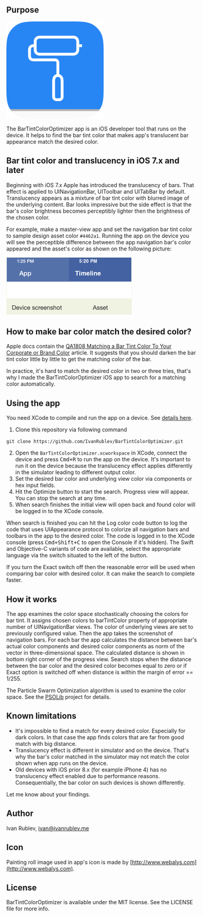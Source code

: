 Purpose
-------

<img src="icon.png" width="256">

The BarTintColorOptimizer app is an iOS developer tool that runs on the device. It helps to find the bar tint color that makes app's translucent bar appearance match the desired color. 


Bar tint color and translucency in iOS 7.x and later
----------------------------------------------------

Beginning with iOS 7.x Apple has introduced the translucency of bars. That effect is applied to UINavigationBar, UIToolbar and UITabBar by default. Translucency appears as a mixture of bar tint color with blurred image of the underlying content. Bar looks impressive but the side effect is that the bar's color brightness becomes perceptibly lighter then the brightness of the chosen color. 

For example, make a master-view app and set the navigation bar tint color to sample design asset color `#4462a1`. Running the app on the device you will see the perceptible difference between the app navigation bar's color appeared and the asset's color as shown on the following picture:

<img src="screenshot_and_asset.png" width="330">


How to make bar color match the desired color?
----------------------------------------------
Apple docs contain the [QA1808 Matching a Bar Tint Color To Your Corporate or Brand Color](http://developer.apple.com/library/ios/qa/qa1808/) article. It suggests that you should darken the bar tint color little by little to get the matching color of the bar. 

In practice, it's hard to match the desired color in two or three tries, that's why I made the BarTintColorOptimizer iOS app to search for a matching color automatically. 


Using the app
-------------

You need XCode to compile and run the app on a device. See [details here](http://developer.apple.com/library/mac/documentation/IDEs/Conceptual/AppDistributionGuide/LaunchingYourApponDevices/LaunchingYourApponDevices.html). 

1. Clone this repository via following command
```console
git clone https://github.com/IvanRublev/BarTintColorOptimizer.git
```
2. Open the `BarTintColorOptimizer.xcworkspace` in XCode, connect the device and press <kbd>Cmd+R</kbd> to run the app on the device. It's important to run it on the device because the translucency effect applies differently in the simulator leading to different output color.
3. Set the desired bar color and underlying view color via components or hex input fields.
4. Hit the Optimize button to start the search. Progress view will appear. You can stop the search at any time.
5. When search finishes the initial view will open back and found color will be logged in to the XCode console.

When search is finished you can hit the Log color code button to log the code that uses UIAppearance protocol to colorize all navigation bars and toolbars in the app to the desired color. The code is logged in to the XCode console (press <kbd>Cmd+Shift+C</kbd> to open the Console if it's hidden). The Swift and Objective-C variants of code are available, select the appropriate language via the switch situated to the left of the button.

If you turn the Exact switch off then the reasonable error will be used when comparing bar color with desired color. It can make the search to complete faster. 


How it works
------------

The app examines the color space stochastically choosing the colors for bar tint. It assigns chosen colors to barTintColor property of appropriate number of UINavigationBar views. The color of underlying views are set to previously configured value. Then the app takes the screenshot of navigation bars. For each bar the app calculates the distance between bar's actual color components and desired color components as norm of the vector in three-dimensional space. The calculated distance is shown in bottom right corner of the progress view. Search stops when the distance between the bar color and the desired color becomes equal to zero or if Exact option is switched off when distance is within the margin of error == 1/255. 

The Particle Swarm Optimization algorithm is used to examine the color space. See the [PSOLib](https://github.com/IvanRublev/PSOLib) project for details.


Known limitations
-----------------

* It's impossible to find a match for every desired color. Especially for dark colors. In that case the app finds colors that are far from good match with big distance.
* Translucency effect is different in simulator and on the device. That's why the bar's color matched in the simulator may not match the color shown when app runs on the device.
* Old devices with iOS prior 8.x (for example iPhone 4) has no translucency effect enabled due to performance reasons. Consequentially, the bar color on such devices is shown differently.

Let me know about your findings.


Author
------

Ivan Rublev, ivan@ivanrublev.me


Icon
----

Painting roll image used in app's icon is made by [http://www.webalys.com](http://www.webalys.com).


License
-------

BarTintColorOptimizer is available under the MIT license. See the LICENSE file for more info.

